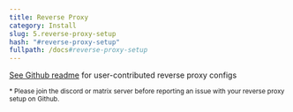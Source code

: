 ```yaml
---
title: Reverse Proxy
category: Install
slug: 5.reverse-proxy-setup
hash: "#reverse-proxy-setup"
fullpath: /docs#reverse-proxy-setup
---
```



[See Github readme](https://github.com/advplyr/audiobookshelf#reverse-proxy-set-up) for user-contributed reverse proxy configs


<small class="text-error block">\* Please join the discord or matrix server before reporting an issue with your reverse proxy setup on Github.</small>
